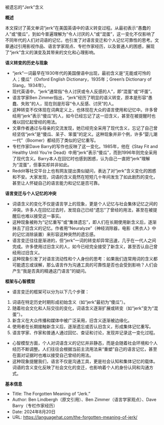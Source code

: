 被遗忘的“Jerk”含义

  

**概述**

  

本文探讨了英文单词“jerk”在美国英语中的语义转变过程。从最初表示“愚蠢的人”或“傻瓜”，到如今普遍理解为“令人讨厌的人”或“混蛋”，这一变化不仅影响了不同年代的人们对词语的记忆，也引发了对语言变迁和个人记忆可靠性的思考。文章通过引用影视作品、语言学家观点、专栏作家经历，以及普通人的困惑，展现了“jerk”含义的演变及其带来的文化和心理影响。

  

**语义转变的历史与现象**

- “jerk”一词最早在1930年代的美国俚语中出现，最初含义是“无能或可怜的人；傻瓜”（Oxford English Dictionary，1935年；Green’s Dictionary of Slang，1934年）。
- 现代英语中，“jerk”通常指“令人讨厌或令人反感的人”，即“混蛋”或“坏蛋”。
- 语言学家Ben Zimmer指出，“jerk”经历了明显的语义转变，原本是形容“愚蠢、失败”的人，现在则是形容“令人反感、讨厌”的人。
- 这种转变不仅体现在词典定义上，也体现在大众的语言使用和记忆中。许多曾经用“jerk”表示“傻瓜”的人，如今已经忘记了这一旧含义，甚至在被提醒时也难以回忆起曾经的用法。
- 文章作者通过与母亲的交流发现，她已经完全采用了现代含义，忘记了自己曾经坚信“jerk”是“傻瓜、呆子、笨蛋”的定义。这种现象并非个例，许多“婴儿潮一代”（Boomer）都经历了类似的记忆重写。
- 专栏作家Dave Barry的写作也反映了这一变化。1985年，他在《Stay Fit and Healthy Until You’re Dead》中用“jerk”表示“傻瓜”，而到1996年则完全采用了现代含义。Barry本人在回忆时也感到困惑，认为自己一直把“jerk”理解为“混蛋”，但事实却并非如此。
- Reddit等社交平台上也有网友提出类似疑问，表达了对“jerk”含义变化的困惑和不安。大家发现，词语的含义竟然在短短几十年间发生了如此剧烈的变化，甚至让人怀疑自己的语言能力和记忆是否可靠。

  

**语言变迁与个人记忆的冲突**

- 词语含义的变化不仅是语言学上的现象，更是个人记忆与社会集体记忆之间的冲突。许多人在回忆过去时，发现自己已经“遗忘”了曾经的用法，甚至在被提醒后也难以接受这一事实。
- 这种现象被称为“记忆重写”或“集体遗忘”，即人们在长期使用新含义后，逐渐抹去了旧含义的记忆。作者用“Neuralyze”（神经消除器，电影《黑衣人》中的记忆消除装置）来形容这种突然的遗忘感。
- 语言变迁往往是渐进的，但“jerk”一词的转变却异常迅速，几乎在一代人之间完成。许多使用过旧含义的人，如今已经完全接受了新含义，甚至否认自己曾经用过旧含义。
- 这种现象引发了对语言流动性和个人身份的思考：如果我们连常用词的含义都可能遗忘或误解，那么语言作为沟通工具的可靠性是否也会受到影响？人们会产生“我是否真的精通这门语言”的疑问。

  

**框架与心智模型**

- 语言变迁的框架可以分为以下几个步骤：

1. 词语在特定历史时期形成初始含义（如“jerk”最初为“傻瓜”）。
2. 随着社会文化和人际交往的变化，词语含义逐渐扩展或转变（如“jerk”变为“混蛋”）。
3. 新含义在大众传播和媒体中被广泛采用，旧含义逐渐被边缘化。
4. 使用者在长期接触新含义后，逐渐遗忘或否认旧含义，形成集体记忆重写。
5. 语言学家、作家和普通人通过回忆、查证和讨论，发现并记录这一变化过程。

- 心智模型方面，个人对词语含义的记忆并非静态，而是会随着社会环境和个人经历不断调整。人们往往会根据当前主流用法来“重塑”自己的语言记忆，甚至在面对证据时也难以接受自己曾经的用法。
- 这种现象提醒我们，语言不仅是沟通工具，更是社会认知和集体记忆的载体。词语的含义变化反映了社会文化的变迁，也影响着个人的身份认同和沟通方式。

  

**基本信息**

- Title: The Forgotten Meaning of “Jerk.”
- Author: Ben Lindbergh（原文引用）、Ben Zimmer（语言学家观点）、Dave Barry（专栏作家经历）
- Date: 2024年8月20日
- URL: https://languagehat.com/the-forgotten-meaning-of-jerk/